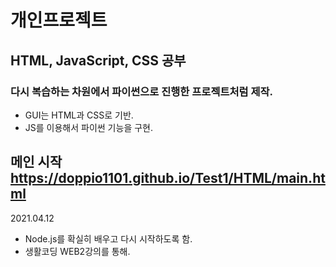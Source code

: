 # 개인프로젝트

## HTML, JavaScript, CSS 공부

### 다시 복습하는 차원에서 파이썬으로 진행한 프로젝트처럼 제작.

- GUI는 HTML과 CSS로 기반.
- JS를 이용해서 파이썬 기능을 구현.

메인 시작
https://doppio1101.github.io/Test1/HTML/main.html
-------------
2021.04.12
- Node.js를 확실히 배우고 다시 시작하도록 함.
- 생활코딩 WEB2강의를 통해.

